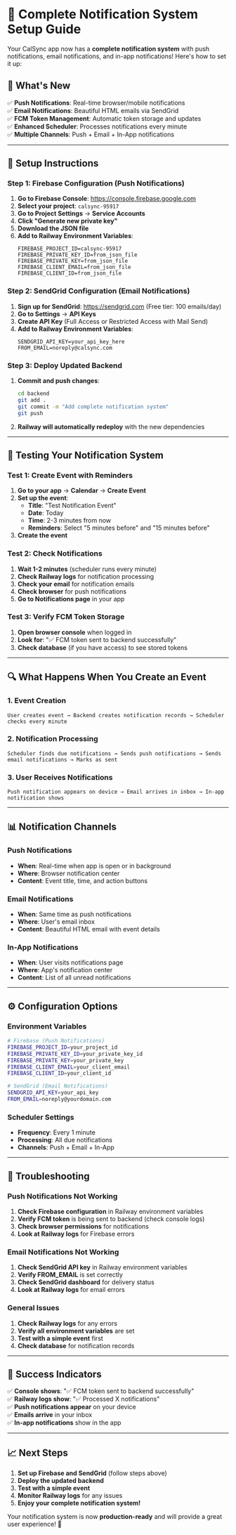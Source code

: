 # 🔔 Complete Notification System Setup Guide

Your CalSync app now has a **complete notification system** with push notifications, email notifications, and in-app notifications! Here's how to set it up:

## **📱 What's New**

✅ **Push Notifications**: Real-time browser/mobile notifications  
✅ **Email Notifications**: Beautiful HTML emails via SendGrid  
✅ **FCM Token Management**: Automatic token storage and updates  
✅ **Enhanced Scheduler**: Processes notifications every minute  
✅ **Multiple Channels**: Push + Email + In-App notifications  

---

## **🔧 Setup Instructions**

### **Step 1: Firebase Configuration (Push Notifications)**

1. **Go to Firebase Console**: https://console.firebase.google.com
2. **Select your project**: `calsync-95917`
3. **Go to Project Settings** → **Service Accounts**
4. **Click "Generate new private key"**
5. **Download the JSON file**
6. **Add to Railway Environment Variables**:
   ```
   FIREBASE_PROJECT_ID=calsync-95917
   FIREBASE_PRIVATE_KEY_ID=from_json_file
   FIREBASE_PRIVATE_KEY=from_json_file
   FIREBASE_CLIENT_EMAIL=from_json_file
   FIREBASE_CLIENT_ID=from_json_file
   ```

### **Step 2: SendGrid Configuration (Email Notifications)**

1. **Sign up for SendGrid**: https://sendgrid.com (Free tier: 100 emails/day)
2. **Go to Settings** → **API Keys**
3. **Create API Key** (Full Access or Restricted Access with Mail Send)
4. **Add to Railway Environment Variables**:
   ```
   SENDGRID_API_KEY=your_api_key_here
   FROM_EMAIL=noreply@calsync.com
   ```

### **Step 3: Deploy Updated Backend**

1. **Commit and push changes**:
   ```bash
   cd backend
   git add .
   git commit -m "Add complete notification system"
   git push
   ```

2. **Railway will automatically redeploy** with the new dependencies

---

## **🧪 Testing Your Notification System**

### **Test 1: Create Event with Reminders**

1. **Go to your app** → **Calendar** → **Create Event**
2. **Set up the event**:
   - **Title**: "Test Notification Event"
   - **Date**: Today
   - **Time**: 2-3 minutes from now
   - **Reminders**: Select "5 minutes before" and "15 minutes before"
3. **Create the event**

### **Test 2: Check Notifications**

1. **Wait 1-2 minutes** (scheduler runs every minute)
2. **Check Railway logs** for notification processing
3. **Check your email** for notification emails
4. **Check browser** for push notifications
5. **Go to Notifications page** in your app

### **Test 3: Verify FCM Token Storage**

1. **Open browser console** when logged in
2. **Look for**: "✅ FCM token sent to backend successfully"
3. **Check database** (if you have access) to see stored tokens

---

## **🔍 What Happens When You Create an Event**

### **1. Event Creation**
```
User creates event → Backend creates notification records → Scheduler checks every minute
```

### **2. Notification Processing**
```
Scheduler finds due notifications → Sends push notifications → Sends email notifications → Marks as sent
```

### **3. User Receives Notifications**
```
Push notification appears on device → Email arrives in inbox → In-app notification shows
```

---

## **📊 Notification Channels**

### **Push Notifications**
- **When**: Real-time when app is open or in background
- **Where**: Browser notification center
- **Content**: Event title, time, and action buttons

### **Email Notifications**
- **When**: Same time as push notifications
- **Where**: User's email inbox
- **Content**: Beautiful HTML email with event details

### **In-App Notifications**
- **When**: User visits notifications page
- **Where**: App's notification center
- **Content**: List of all unread notifications

---

## **⚙️ Configuration Options**

### **Environment Variables**
```bash
# Firebase (Push Notifications)
FIREBASE_PROJECT_ID=your_project_id
FIREBASE_PRIVATE_KEY_ID=your_private_key_id
FIREBASE_PRIVATE_KEY=your_private_key
FIREBASE_CLIENT_EMAIL=your_client_email
FIREBASE_CLIENT_ID=your_client_id

# SendGrid (Email Notifications)
SENDGRID_API_KEY=your_api_key
FROM_EMAIL=noreply@yourdomain.com
```

### **Scheduler Settings**
- **Frequency**: Every 1 minute
- **Processing**: All due notifications
- **Channels**: Push + Email + In-App

---

## **🚨 Troubleshooting**

### **Push Notifications Not Working**
1. **Check Firebase configuration** in Railway environment variables
2. **Verify FCM token** is being sent to backend (check console logs)
3. **Check browser permissions** for notifications
4. **Look at Railway logs** for Firebase errors

### **Email Notifications Not Working**
1. **Check SendGrid API key** in Railway environment variables
2. **Verify FROM_EMAIL** is set correctly
3. **Check SendGrid dashboard** for delivery status
4. **Look at Railway logs** for email errors

### **General Issues**
1. **Check Railway logs** for any errors
2. **Verify all environment variables** are set
3. **Test with a simple event** first
4. **Check database** for notification records

---

## **🎉 Success Indicators**

✅ **Console shows**: "✅ FCM token sent to backend successfully"  
✅ **Railway logs show**: "✅ Processed X notifications"  
✅ **Push notifications appear** on your device  
✅ **Emails arrive** in your inbox  
✅ **In-app notifications** show in the app  

---

## **📈 Next Steps**

1. **Set up Firebase and SendGrid** (follow steps above)
2. **Deploy the updated backend**
3. **Test with a simple event**
4. **Monitor Railway logs** for any issues
5. **Enjoy your complete notification system!**

Your notification system is now **production-ready** and will provide a great user experience! 🚀 